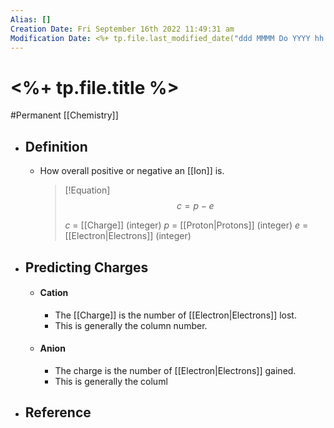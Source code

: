 ```yaml
---
Alias: []
Creation Date: Fri September 16th 2022 11:49:31 am 
Modification Date: <%+ tp.file.last_modified_date("ddd MMMM Do YYYY hh:mm:ss a") %>
---
```

# <%+ tp.file.title %>
#Permanent [[Chemistry]]

- ## Definition
	- How overall positive or negative an [[Ion]] is.
	  > [!Equation]
	  > $$c=p-e$$
	  > 
	  > $c$ = [[Charge]] (integer)
	  > $p$ = [[Proton|Protons]] (integer)
	  > $e$ = [[Electron|Electrons]] (integer)
- ## Predicting Charges
	- #### Cation
		- The [[Charge]] is the number of [[Electron|Electrons]] lost.
		- This is generally the column number.
	- #### Anion
		- The charge is the number of [[Electron|Electrons]] gained.
		- This is generally the columl 
- ## Reference